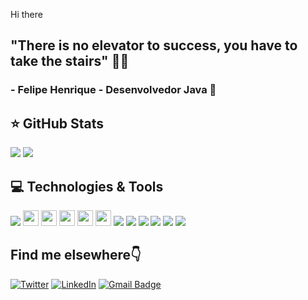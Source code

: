 <p>
Hi there 

</p>

## **"There is no elevator to success, you have to take the stairs"** 👨‍💻


### - Felipe Henrique - Desenvolvedor Java 🦾

## ⭐ GitHub Stats
<p align = "left">
  <img src = "https://github-readme-stats.vercel.app/api?username=felipendev&show_icons=true&theme=gruvbox&lineheight=10">
  <img src = "https://github-readme-stats.vercel.app/api/top-langs/?username=felipendev&hide=css,shell,scss,html&theme=gruvbox">
</p>

## 💻 Technologies & Tools
<p align="left">
<img src="https://img.shields.io/badge/Java-ED8B00?style=for-the-badge&logo=java&logoColor=white"/>
<img src="https://img.shields.io/badge/docker-%23316192.svg?&style=for-the-badge&logo=docker&logoColor=white" height="25"/>
<img src="https://img.shields.io/badge/spring-%234ea94b.svg?&style=for-the-badge&logo=spring&logoColor=white" height="25"/>
<img src="https://img.shields.io/badge/postgres-%23316192.svg?&style=for-the-badge&logo=postgresql&logoColor=white" height="25"/>
<img src="https://img.shields.io/badge/-GitHub-181717?style=flat-square&logo=github" height="25"/>
<img src="https://img.shields.io/badge/MongoDB-%234ea94b.svg?&style=for-the-badge&logo=mongodb&logoColor=white" height="25"/>
<img src="https://img.shields.io/badge/Heroku-430098?style=for-the-badge&logo=heroku&logoColor=white"/>
<img src="https://img.shields.io/badge/rabbitmq-%23FF6600.svg?&style=for-the-badge&logo=rabbitmq&logoColor=white"/>
<img src="https://img.shields.io/badge/IntelliJ_IDEA-000000.svg?style=for-the-badge&logo=intellij-idea&logoColor=white"/>
<img src="https://img.shields.io/badge/Hibernate-59666C?style=for-the-badge&logo=Hibernate&logoColor=white"/>
<img src="https://img.shields.io/badge/GIT-E44C30?style=for-the-badge&logo=git&logoColor=white"/>
<img src="https://img.shields.io/badge/Jira-0052CC?style=for-the-badge&logo=Jira&logoColor=white"/>
</p>

## Find me elsewhere👇
[![Twitter](https://img.shields.io/badge/twitter-%231DA1F2.svg?&style=for-the-badge&logo=twitter&logoColor=white)](https://twitter.com/Felipendev) 
[![LinkedIn](https://img.shields.io/badge/linkedin-%230077B5.svg?&style=for-the-badge&logo=linkedin&logoColor=white)](https://www.linkedin.com/in/felipe-henrique-pedroso/) 
[![Gmail Badge](https://img.shields.io/badge/Gmail-D14836?style=for-the-badge&logo=gmail&logoColor=white)](mailto:felipehenrique.pds@gmail.com)




